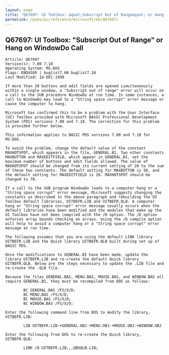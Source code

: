 ```yaml
---
layout: page
title: "Q67697: UI Toolbox: &quot;Subscript Out of Range&quot; or Hang on WindowDo Call"
permalink: /pubs/pc/reference/microsoft/kb/Q67697/
---
```


## Q67697: UI Toolbox: &quot;Subscript Out of Range&quot; or Hang on WindowDo Call

	Article: Q67697
	Version(s): 7.00 7.10
	Operating System: MS-DOS
	Flags: ENDUSER | buglist7.00 buglist7.10
	Last Modified: 14-DEC-1990
	
	If more than 20 buttons and edit fields are opened simultaneously
	within a single window, a "Subscript out of range" error will occur on
	a call to the SUB procedure WindowDo at run time. In some instances, a
	call to WindowDo may lead to a "String space corrupt" error message or
	cause the computer to hang.
	
	Microsoft has confirmed this to be a problem with the User Interface
	(UI) Toolbox provided with Microsoft BASIC Professional Development
	System (PDS) versions 7.00 and 7.10. The correction for this problem
	is provided further below.
	
	This information applies to BASIC PDS versions 7.00 and 7.10 for
	MS-DOS.
	
	To avoid the problem, change the default value of the constant
	MAXHOTSPOT, which appears in the file, GENERAL.BI. Two other constants
	MAXBUTTON and MAXEDITFIELD, which appear in GENERAL.BI, set the
	maximum number of buttons and edit fields allowed. The value of
	MAXHOTSPOT should be changed from its current setting of 20 to the sum
	of these two constants. The default setting for MAXBUTTON is 50, and
	the default setting for MAXEDITFIELD is 20. MAXHOTSPOT should be
	changed to 70.
	
	If a call to the SUB program WindowDo leads to a computer hang or a
	"String space corrupt" error message, Microsoft suggests changing the
	constants as described in the above paragraph and rebuilding the UI
	Toolbox default libraries, UITBEFR.LIB and UITBEFR.QLB. A computer
	hang or "String space corrupt" error message usually occurs when the
	default libraries have been modified and the modules that make up the
	UI Toolbox have not been compiled with the /D option. The /D option
	enforces array bounds checking on arrays. Using the /D compile option
	will help to avoid a computer hang or a "String space corrupt" error
	message at run time.
	
	The following assumes that you are using the default LINK library
	UITBEFR.LIB and the Quick library UITBEFR.QLB built during set up of
	BASIC PDS.
	
	Once the modifications to GENERAL.BI have been made, update the
	library UITBEFR.LIB and re-create the default Quick library
	UITBEFR.QLB. Below are the steps necessary to update the .LIB file and
	re-create the .QLB file.
	
	Because the files GENERAL.BAS, MENU.BAS, MOUSE.BAS, and WINDOW.BAS all
	require GENERAL.BI, they must be recompiled from DOS as follows:
	
	        BC GENERAL.BAS /FS/X/D;
	        BC MENU.BAS /FS/X/D;
	        BC MOUSE.BAS /FS/X/D;
	        BC WINDOW.BAS /FS/X/D;
	
	Enter the following command line from DOS to modify the library,
	UITBEFR.LIB:
	
	        LIB UITBEFR.LIB-+GENERAL.OBJ-+MENU.OBJ-+MOUSE.OBJ-+WINDOW.OBJ
	
	Enter the following from DOS to re-create the Quick library,
	UITBEFR.QLB:
	
	        LINK /Q UITBEFR.LIB,,,QBXQLB.LIB;
